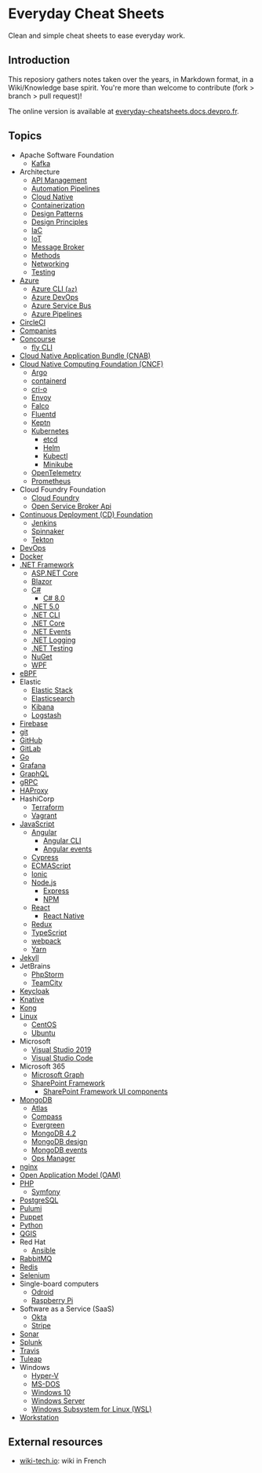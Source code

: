 # Everyday Cheat Sheets

Clean and simple cheat sheets to ease everyday work.

## Introduction

This reposiory gathers notes taken over the years, in Markdown format, in a Wiki/Knowledge base spirit. You're more than welcome to contribute (fork > branch > pull request)!

The online version is available at [everyday-cheatsheets.docs.devpro.fr](https://everyday-cheatsheets.docs.devpro.fr/).

## Topics

* Apache Software Foundation
  * [Kafka](./docs/apache/kafka.md)
* Architecture
  * [API Management](./docs/architecture/api-management.md)
  * [Automation Pipelines](./docs/automation-pipelines.md)
  * [Cloud Native](./docs/architecture/cloud-native.md)
  * [Containerization](./docs/architecture/containerization.md)
  * [Design Patterns](./docs/architecture/design-patterns.md)
  * [Design Principles](./docs/architecture/design-principles.md)
  * [IaC](./docs/architecture/iac.md)
  * [IoT](./docs/architecture/iot.md)
  * [Message Broker](./docs/architecture/message-broker.md)
  * [Methods](./docs/architecture/methods.md)
  * [Networking](./docs/architecture/networking.md)
  * [Testing](./docs/architecture/testing.md)
* [Azure](./docs/azure/azure.md)
  * [Azure CLI (`az`)](./docs/azure/azure-cli.md)
  * [Azure DevOps](./docs/azure/azure-devops.md)
  * [Azure Service Bus](./docs/azure/azureservicebus.md)
  * [Azure Pipelines](./docs/azure/azure-pipelines.md)
* [CircleCI](./docs/circleci.md)
* [Companies](./docs/companies.md)
* [Concourse](./docs/concourse.md)
  * [fly CLI](./docs/fly-cli.md)
* [Cloud Native Application Bundle (CNAB)](./docs/cnab.md)
* [Cloud Native Computing Foundation (CNCF)](./docs/cncf/cncf.md)
  * [Argo](./docs/cncf/argo.md)
  * [containerd](./docs/cncf/containerd.md)
  * [cri-o](./docs/cncf/cri-o.md)
  * [Envoy](./docs/cncf/envoy.md)
  * [Falco](./docs/cncf/falco.md)
  * [Fluentd](./docs/cncf/fluentd.md)
  * [Keptn](./docs/cncf/keptn.md)
  * [Kubernetes](./docs/cncf/kubernetes.md)
    * [etcd](./docs/cncf/etcd.md)
    * [Helm](./docs/cncf/helm.md)
    * [Kubectl](./docs/cncf/kubectl.md)
    * [Minikube](./docs/cncf/minikube.md)
  * [OpenTelemetry](./docs/cncf/opentelemetry.md)
  * [Prometheus](./docs/cncf/prometheus.md)
* Cloud Foundry Foundation
  * [Cloud Foundry](./docs/cf-foundation/cloudfoundry.md)
  * [Open Service Broker Api](./docs/cf-foundation/openservicebrokerapi.md)
* [Continuous Deployment (CD) Foundation](./docs/cd-foundation/cd-foundation.md)
  * [Jenkins](./docs/cd-foundation/jenkins.md)
  * [Spinnaker](./docs/cd-foundation/spinnaker.md)
  * [Tekton](./docs/cd-foundation/cd-foundation/tekton.md)
* [DevOps](./docs/devops.md)
* [Docker](./docs/docker/docker.md)
* [.NET Framework](./docs/dotnet/dotnet.md)
  * [ASP.NET Core](./docs/dotnet/aspnetcore.md)
  * [Blazor](./docs/dotnet/blazor.md)
  * [C#](./docs/dotnet/csharp.md)
    * [C# 8.0](./docs/dotnet/csharp80.md)
  * [.NET 5.0](./docs/dotnet/dotnet50.md)
  * [.NET CLI](./docs/dotnet/dotnet-cli.md)
  * [.NET Core](./docs/dotnet/dotnetcore.md)
  * [.NET Events](./docs/dotnet/dotnetevents.md)
  * [.NET Logging](./docs/dotnet/dotnet-logging.md)
  * [.NET Testing](./docs/dotnet/dotnet-testing.md)
  * [NuGet](./docs/dotnet/nuget.md)
  * [WPF](./docs/dotnet/wpf.md)
* [eBPF](./docs/ebpf.md)
* Elastic
  * [Elastic Stack](./docs/elastic/elastic-stack.md)
  * [Elasticsearch](./docs/elastic/elasticsearch.md)
  * [Kibana](./docs/elastic/kibana)
  * [Logstash](./docs/elastic/logstash.md)
* [Firebase](./docs/firebase.md)
* [git](./docs/git.md)
* [GitHub](./docs/github.md)
* [GitLab](./docs/gitlab.md)
* [Go](./docs/go.md)
* [Grafana](./docs/grafana.md)
* [GraphQL](./docs/graphql.md)
* [gRPC](./docs/grpc.md)
* [HAProxy](./docs/haproxy.md)
* HashiCorp
  * [Terraform](./docs/hashicorp/terraform.md)
  * [Vagrant](./docs/hashicorp/vagrant.md)
* [JavaScript](./docs/javascript/javascript.md)
  * [Angular](./docs/javascript/angular.md)
    * [Angular CLI](./docs/javascript/angular-cli.md)
    * [Angular events](./docs/javascript/angular-events.md)
  * [Cypress](./docs/javascript/cypress.md)
  * [ECMAScript](./docs/javascript/ecmascript.md)
  * [Ionic](./docs/javascript/ionic.md)
  * [Node.js](./docs/javascript/nodejs.md)
    * [Express](./docs/javascript/express.md)
    * [NPM](./docs/javascript/npm.md)
  * [React](./docs/javascript/reactjs.md)
    * [React Native](./docs/javascript/react-native.md)
  * [Redux](./docs/javascript/redux.md)
  * [TypeScript](./docs/javascript/typescript.md)
  * [webpack](./docs/javascript/webpack.md)
  * [Yarn](./docs/javascript/yarn.md)
* [Jekyll](./docs/jekyll.md)
* JetBrains
  * [PhpStorm](./docs/jetbrains/phpstorm.md)
  * [TeamCity](./docs/jetbrains/teamcity.md)
* [Keycloak](./docs/keycloak.md)
* [Knative](./docs/knative.md)
* [Kong](./docs/kong.md)
* [Linux](./docs/linux/linux.md)
  * [CentOS](./docs/linux/centos.md)
  * [Ubuntu](./docs/linux/ubuntu.md)
* Microsoft
  * [Visual Studio 2019](./docs/microsoft/vs2019.md)
  * [Visual Studio Code](./docs/microsoft/vscode.md)
* Microsoft 365
  * [Microsoft Graph](./docs/microsoft365/microsoft-graph.md)
  * [SharePoint Framework](./docs/microsoft365/spfx.md)
    * [SharePoint Framework UI components](./docs/microsoft365/spfx-ui-components.md)
* [MongoDB](./docs/mongodb/mongodb.md)
  * [Atlas](./docs/mongodb/atlas.md)
  * [Compass](./docs/mongodb/compass.md)
  * [Evergreen](./docs/mongodb/evergreen.md)
  * [MongoDB 4.2](./docs/mongodb/mongodb-42.md)
  * [MongoDB design](./docs/mongodb/mongodb-design.md)
  * [MongoDB events](./docs/mongodb/mongodb-events.md)
  * [Ops Manager](./docs/mongodb/mongodb-opsmanager.md)
* [nginx](./docs/nginx.md)
* [Open Application Model (OAM)](./docs/oam.md)
* [PHP](./docs/php/php.md)
  * [Symfony](./docs/php/symfony.md)
* [PostgreSQL](./docs/postgresql.md)
* [Pulumi](./docs/pulumi.md)
* [Puppet](./docs/puppet.md)
* [Python](./docs/python.md)
* [QGIS](./docs/qgis.md)
* Red Hat
  * [Ansible](./docs/redhat/ansible.md)
* [RabbitMQ](./docs/rabbitmq.md)
* [Redis](./docs/redis.md)
* [Selenium](./docs/selenium.md)
* Single-board computers
  * [Odroid](./docs/odroid.md)
  * [Raspberry Pi](./docs/raspberrypi.md)
* Software as a Service (SaaS)
  * [Okta](./docs/okta.md)
  * [Stripe](./docs/stripe.md)
* [Sonar](./docs/sonar.md)
* [Splunk](./docs/splunk.md)
* [Travis](./docs/travis.md)
* [Tuleap](./docs/tuleap.md)
* Windows
  * [Hyper-V](./docs/windows/hyper-v.md)
  * [MS-DOS](./docs/windows/ms-dos.md)
  * [Windows 10](./docs/windows/windows10.md)
  * [Windows Server](./docs/windows/windows-server.md)
  * [Windows Subsystem for Linux (WSL)](./docs/windows/wsl.md)
* [Workstation](./docs/workstation.md)

## External resources

* [wiki-tech.io](https://wiki-tech.io/): wiki in French
